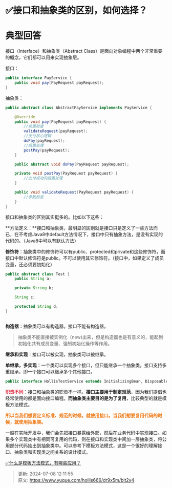 # ✅接口和抽象类的区别，如何选择？

# 典型回答


接口（Interface）和抽象类（Abstract Class）是面向对象编程中两个非常重要的概念，它们都可以用来实现抽象层。



接口：

```java
public interface PayService {
    public void pay(PayRequest payRequest);
}
```



抽象类：

```java
public abstract class AbstractPayService implements PayService {

    @Override
    public void pay(PayRequest payRequest) {
      	//前置检查
        validateRequest(payRequest);
      	//支付核心逻辑
        doPay(payRequest);
      	//后置处理
        postPay(payRequest);
    }

    public abstract void doPay(PayRequest payRequest);

    private void postPay(PayRequest payRequest) {
        //支付成功的后置处理
    }

    public void validateRequest(PayRequest payRequest) {
        //参数检查
    }
}
```



接口和抽象类的区别其实挺多的。比如以下这些：



**方法定义：**接口和抽象类，最明显的区别就是接口只是定义了一些方法而已，在不考虑Java8中default方法情况下，接口中只有抽象方法，是没有实现的代码的。（Java8中可以有默认方法）



**修饰符**：抽象类中的修饰符可以有public、protected和private和<default>这些修饰符，而接口中默认修饰符是public。不可以使用其它修饰符。（接口中，如果定义了成员变量，还必须要初始化）



```java
public abstract class Test {
    public String a;

    private String b;

    String c;

    protected String d;
}



```



**构造器**：抽象类可以有构造器。接口不能有构造器。



> 抽象类不能直接被实例化（new)出来，但是构造器也是有意义的，能起到初始化共有成员变量、强制初始化操作等作用。
>



**继承和实现**：接口可以被实现，抽象类可以被继承。



**单继承，多实现**：一个类可以实现多个接口，但只能继承一个抽象类。接口支持多重继承，即一个接口可以继承多个其他接口。



```java
public interface HollisTestService extends InitializingBean, DisposableBean {}
```



**<font style="color:#DF2A3F;">职责不同</font>**：接口和抽象类的职责不一样。**接口主要用于制定规范**，因为我们提倡也经常使用的都是面向接口编程。**而抽象类主要目的是为了复用**，比较典型的就是模板方法模式。



**<font style="color:#ED740C;">所以当我们想要定义标准、规范的时候，就使用接口。当我们想要复用代码的时候，就使用抽象类。</font>**



一般在实际开发中，我们会先把接口暴露给外部，然后在业务代码中实现接口。如果多个实现类中有相同可复用的代码，则在接口和实现类中间加一层抽象类，将公用部分代码抽出到抽象类中。可以参考下模板方法模式，这是一个很好的理解接口、抽象类和实现类之间关系的设计模式。



[✅什么是模板方法模式，有哪些应用？](https://www.yuque.com/hollis666/dr9x5m/xrldzr6lf0mey3aw)



> 更新: 2024-07-08 12:11:55  
> 原文: <https://www.yuque.com/hollis666/dr9x5m/bit2y4>